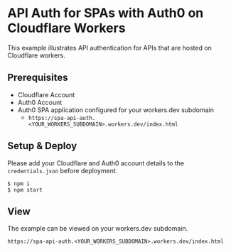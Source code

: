 # API Auth for SPAs with Auth0 on Cloudflare Workers

This example illustrates API authentication for
APIs that are hosted on Cloudflare workers.

## Prerequisites

- Cloudflare Account
- Auth0 Account
- Auth0 SPA application configured for your workers.dev subdomain
  - `https://spa-api-auth.<YOUR_WORKERS_SUBDOMAIN>.workers.dev/index.html`

## Setup & Deploy

Please add your Cloudflare and Auth0 account details
to the `credentials.json` before deployment.

    $ npm i
    $ npm start

## View

The example can be viewed on your workers.dev subdomain.

    https://spa-api-auth.<YOUR_WORKERS_SUBDOMAIN>.workers.dev/index.html

